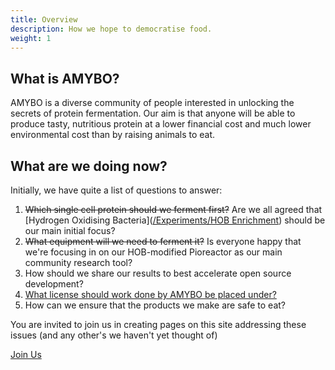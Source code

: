 ```yaml
---
title: Overview
description: How we hope to democratise food.
weight: 1
---
```


## What is AMYBO?

AMYBO is a diverse community of people interested in unlocking the secrets of protein fermentation.  Our aim is that anyone will be able to produce tasty, nutritious protein at a lower financial cost and much lower environmental cost than by raising animals to eat.

## What are we doing now?

Initially, we have quite a list of questions to answer:

1. ~~Which single cell protein should we ferment first?~~ Are we all agreed that [Hydrogen Oxidising Bacteria]([/Experiments/HOB Enrichment](/experiments/hob-enrichment)) should be our main initial focus?
2. ~~What equipment will we need to ferment it?~~ Is everyone happy that we're focusing in on our HOB-modified Pioreactor as our main community research tool?
3. How should we share our results to best accelerate open source development?
4. [What license should work done by AMYBO be placed under?](https://forum.AMYBO.org/t/what-license-should-work-done-by-AMYBO-be-placed-under/47)
5. How can we ensure that the products we make are safe to eat?

You are invited to join us in creating pages on this site addressing these issues (and any other's we haven't yet thought of)

<a class="btn btn-lg btn-primary me-3 mb-4" href="/docs/contribution-guidelines/">
  Join Us <i class="fas fa-arrow-alt-circle-right ms-2"></i>
</a>

<br>